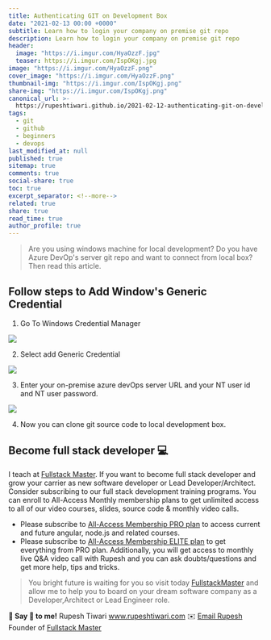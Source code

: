 ```yaml
---
title: Authenticating GIT on Development Box
date: "2021-02-13 00:00 +0000"
subtitle: Learn how to login your company on premise git repo
description: Learn how to login your company on premise git repo
header: 
  image: "https://i.imgur.com/HyaOzzF.jpg"
  teaser: https://i.imgur.com/IspOKgj.jpg
image: "https://i.imgur.com/HyaOzzF.png"
cover_image: "https://i.imgur.com/HyaOzzF.png"
thumbnail-img: "https://i.imgur.com/IspOKgj.png"
share-img: "https://i.imgur.com/IspOKgj.png"
canonical_url: >-
  https://rupeshtiwari.github.io/2021-02-12-authenticating-git-on-development-box/
tags:
  - git
  - github
  - beginners
  - devops
last_modified_at: null
published: true
sitemap: true
comments: true
social-share: true
toc: true
excerpt_separator: <!--more-->
related: true
share: true
read_time: true
author_profile: true
---
```


> Are you using windows machine for local development? Do you have Azure DevOp's
> server git repo and want to connect from local box? Then read this article.

## Follow steps to Add Window's Generic Credential

1. Go To Windows Credential Manager

![](https://i.imgur.com/q10uOzt.png)

2. Select add Generic Credential

![](https://i.imgur.com/85vvE8S.png)

3. Enter your on-premise azure devOps server URL and your NT user id and NT user
   password.

![](https://i.imgur.com/1HsL8mk.png)

4. Now you can clone git source code to local development box.

## Become full stack developer 💻

I teach at [Fullstack Master](https://www.fullstackmaster.net). If you want to
become full stack developer and grow your carrier as new software developer or
Lead Developer/Architect. Consider subscribing to our full stack development
training programs. You can enroll to All-Access Monthly membership plans to get
unlimited access to all of our video courses, slides, source code & monthly
video calls.

- Please subscribe to
  [All-Access Membership PRO plan](https://www.fullstackmaster.net/pro) to
  access current and future angular, node.js and related courses.
- Please subscribe to
  [All-Access Membership ELITE plan](https://www.fullstackmaster.net/elite) to
  get everything from PRO plan. Additionally, you will get access to monthly
  live Q&A video call with Rupesh and you can ask doubts/questions and get more
  help, tips and tricks.

> You bright future is waiting for you so visit today
> [FullstackMaster](www.fullstackmaster.net) and allow me to help you to board
> on your dream software company as a Developer,Architect or Lead Engineer role.

**💖 Say 👋 to me!** Rupesh Tiwari <a href="https://www.rupeshtiwari.com">
www.rupeshtiwari.com</a> ✉️
<a href="mailto:fullstackmaster1@gmail.com?subject=Hi"> Email Rupesh</a> Founder
of <a href="https://www.fullstackmaster.net"> Fullstack Master</a>
